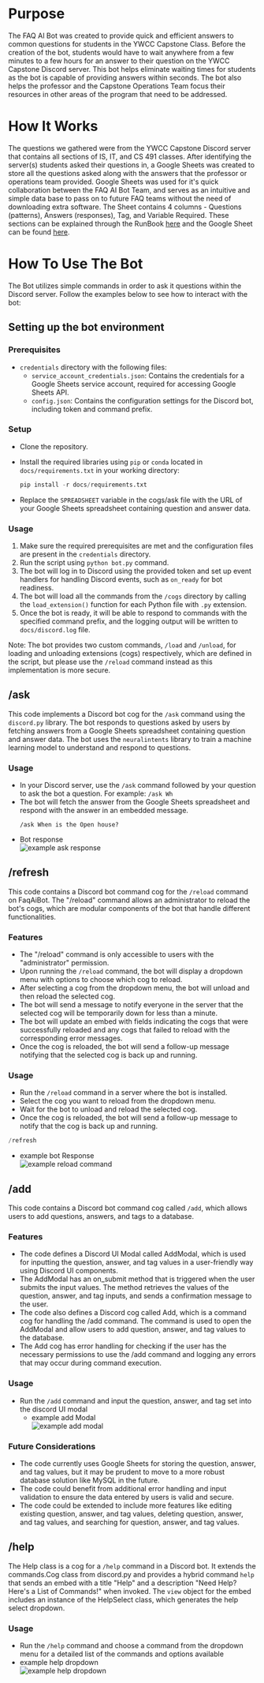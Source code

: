 ﻿
# Purpose
The FAQ AI Bot was created to provide quick and efficient answers to common questions for students in the YWCC Capstone Class. Before the creation of the bot, students would have to wait anywhere from a few minutes to a few hours for an answer to their question on the YWCC Capstone Discord server. This bot helps eliminate waiting times for students as the bot is capable of providing answers within seconds. The bot also helps the professor and the Capstone Operations Team focus their resources in other areas of the program that need to be addressed.

# How It Works
The questions we gathered were from the YWCC Capstone Discord server that contains all sections of IS, IT, and CS 491 classes. After identifying the server(s) students asked their questions in, a Google Sheets was created to store all the questions asked along with the answers that the professor or operations team provided. Google Sheets was used for it's quick collaboration between the FAQ AI Bot Team, and serves as an intuitive and simple data base to pass on to future FAQ teams without the need of downloading extra software. The Sheet contains 4 columns - Questions (patterns), Answers (responses), Tag, and Variable Required. These sections can be explained through the RunBook [here](https://docs.google.com/document/d/10CepY-fEfIVmCnIb1tU2k7zSC41Usgvq4Mhn-z8GRL0/edit?usp=sharing) and the Google Sheet can be found [here](https://docs.google.com/spreadsheets/d/1m51HUH0AQi28EBnsLwP9gasUHPuLVzFuNu1L4N6Zs-Y/edit?usp=sharing).

# How To Use The Bot
The Bot utilizes simple commands in order to ask it questions within the Discord server. Follow the examples below to see how to interact with the bot:

## Setting up the bot environment
### Prerequisites

-   `credentials` directory with the following files:
    -   `service_account_credentials.json`: Contains the credentials for a Google Sheets service account, required for accessing Google Sheets API.
    -   `config.json`: Contains the configuration settings for the Discord bot, including token and command prefix.
### Setup
-  Clone the repository.
-  Install the required libraries using `pip` or `conda` located in `docs/requirements.txt` in your working directory:

	```python
	pip install -r docs/requirements.txt
	```

-  Replace the `SPREADSHEET` variable in the cogs/ask file with the URL of your Google Sheets spreadsheet containing question and answer data.
### Usage

1.  Make sure the required prerequisites are met and the configuration files are present in the `credentials` directory.
2.  Run the script using `python bot.py` command.
3.  The bot will log in to Discord using the provided token and set up event handlers for handling Discord events, such as `on_ready` for bot readiness.
4.  The bot will load all the commands from the `/cogs` directory by calling the `load_extension()` function for each Python file with `.py` extension.
5.  Once the bot is ready, it will be able to respond to commands with the specified command prefix, and the logging output will be written to `docs/discord.log` file.

Note: The bot provides two custom commands, `/load` and `/unload`, for loading and unloading extensions (cogs) respectively, which are defined in the script, but please use the `/reload` command instead as this implementation is more secure.

## /ask
This code implements a Discord bot cog for the `/ask` command using the `discord.py` library. The bot responds to questions asked by users by fetching answers from a Google Sheets spreadsheet containing question and answer data. The bot uses the `neuralintents` library to train a machine learning model to understand and respond to questions.
### Usage
- In your Discord server, use the `/ask` command followed by your question to ask the bot a question. For example: `/ask Wh`
- The bot will fetch the answer from the Google Sheets spreadsheet and respond with the answer in an embedded message.
  ```
  /ask When is the Open house?
  ```
- Bot response  
 ![example ask response](https://drive.google.com/uc?id=1wbDYmRXhW6XzhT52i36ZojQIpp9ZBDlp)
## /refresh
This code contains a Discord bot command cog for the `/reload` command on FaqAiBot. The "/reload" command allows an administrator to reload the bot's cogs, which are modular components of the bot that handle different functionalities.

### Features

-   The "/reload" command is only accessible to users with the "administrator" permission.
-   Upon running the `/reload` command, the bot will display a dropdown menu with options to choose which cog to reload.
-   After selecting a cog from the dropdown menu, the bot will unload and then reload the selected cog.
-   The bot will send a message to notify everyone in the server that the selected cog will be temporarily down for less than a minute.
-   The bot will update an embed with fields indicating the cogs that were successfully reloaded and any cogs that failed to reload with the corresponding error messages.
-   Once the cog is reloaded, the bot will send a follow-up message notifying that the selected cog is back up and running.

### Usage

-   Run the `/reload` command in a server where the bot is installed.
-   Select the cog you want to reload from the dropdown menu.
-   Wait for the bot to unload and reload the selected cog.
-   Once the cog is reloaded, the bot will send a follow-up message to notify that the cog is back up and running.
 
 ```python
 /refresh
 ```
   -	example bot Response  
![example reload command](https://drive.google.com/uc?id=15_0uyPcfv8OIP3shrRPLNmbLfd0MooAR)

## /add

This code contains a Discord bot command cog called `/add`, which allows users to add questions, answers, and tags to a database.

### Features

-   The code defines a Discord UI Modal called AddModal, which is used for inputting the question, answer, and tag values in a user-friendly way using Discord UI components.
-   The AddModal has an on_submit method that is triggered when the user submits the input values. The method retrieves the values of the question, answer, and tag inputs, and sends a confirmation message to the user.
-   The code also defines a Discord cog called Add, which is a command cog for handling the /add command. The command is used to open the AddModal and allow users to add question, answer, and tag values to the database.
-   The Add cog has error handling for checking if the user has the necessary permissions to use the /add command and logging any errors that may occur during command execution.

### Usage

- Run the `/add` command and input the question, answer, and tag set into the discord UI modal
  - example add Modal  
![example add modal](https://drive.google.com/uc?id=1j2zaEaVJLxbadpix1ecgG0zMHfBK5NHM)
### Future Considerations

-   The code currently uses Google Sheets for storing the question, answer, and tag values, but it may be prudent to move to a more robust database solution like MySQL in the future.
-   The code could benefit from additional error handling and input validation to ensure the data entered by users is valid and secure.
-   The code could be extended to include more features like editing existing question, answer, and tag values, deleting question, answer, and tag values, and searching for question, answer, and tag values.


## /help
The Help class is a cog for a `/help` command in a Discord bot. It extends the commands.Cog class from discord.py and provides a hybrid command `help` that sends an embed with a title "Help" and a description "Need Help? Here's a List of Commands!" when invoked. The `view` object for the embed includes an instance of the HelpSelect class, which generates the help select dropdown.
### Usage
- Run the `/help` command and choose a command from the dropdown menu for a detailed list of the commands and options available 
 - example help dropdown  
![example help dropdown](https://drive.google.com/uc?id=1dEOA1iEshr8ull4hRd1heTJghLv2Ur2a)
 
 
